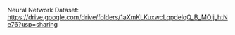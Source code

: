 Neural Network
Dataset: https://drive.google.com/drive/folders/1aXmKLKuxwcLqpdelqQ_B_MOij_htNe76?usp=sharing
